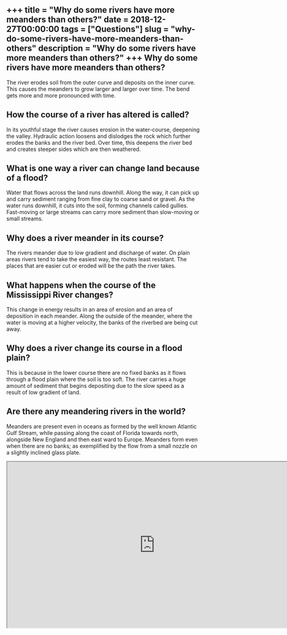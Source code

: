 +++
title = "Why do some rivers have more meanders than others?"
date = 2018-12-27T00:00:00
tags = ["Questions"]
slug = "why-do-some-rivers-have-more-meanders-than-others"
description = "Why do some rivers have more meanders than others?"
+++
Why do some rivers have more meanders than others?
--------------------------------------------------

The river erodes soil from the outer curve and deposits on the inner curve. This causes the meanders to grow larger and larger over time. The bend gets more and more pronounced with time.

How the course of a river has altered is called?
------------------------------------------------

In its youthful stage the river causes erosion in the water-course, deepening the valley. Hydraulic action loosens and dislodges the rock which further erodes the banks and the river bed. Over time, this deepens the river bed and creates steeper sides which are then weathered.

What is one way a river can change land because of a flood?
-----------------------------------------------------------

Water that flows across the land runs downhill. Along the way, it can pick up and carry sediment ranging from fine clay to coarse sand or gravel. As the water runs downhill, it cuts into the soil, forming channels called gullies. Fast-moving or large streams can carry more sediment than slow-moving or small streams.

Why does a river meander in its course?
---------------------------------------

The rivers meander due to low gradient and discharge of water. On plain areas rivers tend to take the easiest way, the routes least resistant. The places that are easier cut or eroded will be the path the river takes.

What happens when the course of the Mississippi River changes?
--------------------------------------------------------------

This change in energy results in an area of erosion and an area of deposition in each meander. Along the outside of the meander, where the water is moving at a higher velocity, the banks of the riverbed are being cut away.

Why does a river change its course in a flood plain?
----------------------------------------------------

This is because in the lower course there are no fixed banks as it flows through a flood plain where the soil is too soft. The river carries a huge amount of sediment that begins depositing due to the slow speed as a result of low gradient of land.

Are there any meandering rivers in the world?
---------------------------------------------

Meanders are present even in oceans as formed by the well known Atlantic Gulf Stream, while passing along the coast of Florida towards north, alongside New England and then east ward to Europe. Meanders form even when there are no banks; as exemplified by the flow from a small nozzle on a slightly inclined glass plate.

<iframe allow="accelerometer; autoplay; clipboard-write; encrypted-media; gyroscope; picture-in-picture" allowfullscreen="" class="__youtube_prefs__  epyt-is-override  no-lazyload" data-no-lazy="1" data-origheight="433" data-origwidth="770" data-skipgform_ajax_framebjll="" height="433" id="_ytid_83512" loading="lazy" src="https://www.youtube.com/embed/wi0fT3TCIGs?enablejsapi=1&autoplay=0&cc_load_policy=0&cc_lang_pref=&iv_load_policy=1&loop=0&modestbranding=0&rel=1&fs=1&playsinline=0&autohide=2&theme=dark&color=red&controls=1&" title="YouTube player" width="770"></iframe>